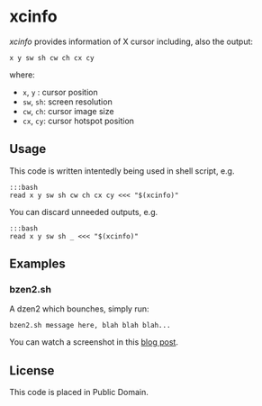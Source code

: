 xcinfo
======

*xcinfo* provides information of X cursor including, also the output:

    x y sw sh cw ch cx cy

where:

 * `x`, `y` : cursor position
 * `sw`, `sh`: screen resolution
 * `cw`, `ch`: cursor image size
 * `cx`, `cy`: cursor hotspot position

Usage
-----

This code is written intentedly being used in shell script, e.g.

    :::bash
    read x y sw sh cw ch cx cy <<< "$(xcinfo)"

You can discard unneeded outputs, e.g.

    :::bash
    read x y sw sh _ <<< "$(xcinfo)"

Examples
--------

### bzen2.sh

A dzen2 which bounches, simply run:

    bzen2.sh message here, blah blah blah...

You can watch a screenshot in this [blog post][bzen2-post].

[bzen2-post]: http://blog.yjl.im/2011/09/bzen2-dzen2-which-bounces.html

License
-------

This code is placed in Public Domain.
